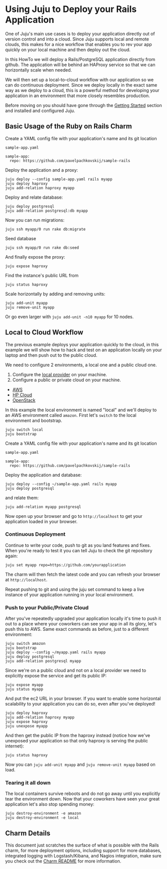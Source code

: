 #  Using Juju to Deploy your Rails Application

One of Juju's main use cases is to deploy your application directly out of
version control and into a cloud. Since Juju supports local and remote clouds,
this makes for a nice workflow that enables you to rev your app quickly on your
local machine and then deploy out the cloud.

In this HowTo we will deploy a Rails/PostgreSQL application directly from
github. The application will be behind an HAProxy service so that we can
horizontally scale when needed.

We will then set up a local-to-cloud workflow with our application so we can do
continuous deployment. Since we deploy locally in the exact same way as we
deploy to a cloud, this is a powerful method for developing your application in
an environment that more closely resembles production.

Before moving on you should have gone through the [Getting
Started](getting-started.html) section and
installed and configured Juju.

##  Basic Usage of the Ruby on Rails Charm

Create a YAML config file with your application's name and its git location

`sample-app.yaml`

    sample-app:
      repo: https://github.com/pavelpachkovskij/sample-rails

Deploy the application and a proxy:

    juju deploy --config sample-app.yaml rails myapp
    juju deploy haproxy
    juju add-relation haproxy myapp

Deploy and relate database:

    juju deploy postgresql
    juju add-relation postgresql:db myapp

Now you can run migrations:

    juju ssh myapp/0 run rake db:migrate

Seed database

    juju ssh myapp/0 run rake db:seed

And finally expose the proxy:

    juju expose haproxy

Find the instance's public URL from

    juju status haproxy

Scale horizontally by adding and removing units:

    juju add-unit myapp
    juju remove-unit myapp

Or go even larger with `juju add-unit -n10 myapp` for 10 nodes.

##  Local to Cloud Workflow

The previous example deploys your application quickly to the cloud, in this
example we will show how to hack and test on an application locally on your
laptop and then push out to the public cloud.

We need to configure 2 environments, a local one and a public cloud one.

1. Configure the [local provider](./config-local.html) on your machine.
1. Configure a public or private cloud on your machine.
  - [AWS](./config-aws.html)
  - [HP Cloud](./config-hpcloud.html)
  - [OpenStack](./config-openstack.html)

In this example the local environment is named "local" and we'll deploy to an
AWS environment called `amazon`. First let's `switch` to the local environment
and bootstrap.

    juju switch local
    juju bootstrap

Create a YAML config file with your application's name and its git location

`sample-app.yaml`

    sample-app:
      repo: https://github.com/pavelpachkovskij/sample-rails

Deploy the application and database:

    juju deploy --config ~/sample-app.yaml rails myapp
    juju deploy postgresql

and relate them:

    juju add-relation myapp postgresql

Now open up your browser and go to `http://localhost` to get your application
loaded in your browser.

###  Continuous Deployment

Continue to write your code, push to git as you land features and fixes. When
you're ready to test it you can tell Juju to check the git repository again:

    juju set myapp repo=https://github.com/yourapplication

The charm will then fetch the latest code and you can refresh your browser at
`http://localhost`.

Repeat pushing to git and using the juju set command to keep a live instance of
your application running in your local environment.

###  Push to your Public/Private Cloud

After you've repeatedly upgraded your application locally it's time to push it
out to a place where your coworkers can see your app in all its glory, let's
push this to AWS. Same exact commands as before, just to a different
environment:

    juju switch amazon
    juju bootstrap
    juju deploy --config ~/myapp.yaml rails myapp
    juju deploy postgresql
    juju add-relation postgresql myapp

Since we're on a public cloud and not on a local provider we need to explicitly
expose the service and get its public IP:

    juju expose myapp
    juju status myapp

And put the ec2 URL in your browser. If you want to enable some horizontal
scalability to your application you can do so, even after you've deployed!

    juju deploy haproxy
    juju add-relation haproxy myapp
    juju expose haproxy
    juju unexpose myapp

And then get the public IP from the haproxy instead (notice how we've unexposed
your application so that only haproxy is serving the public internet):

    juju status haproxy

Now you can `juju add-unit myapp` and `juju remove-unit myapp` based on load.

###  Tearing it all down

The local containers survive reboots and do not go away until you explicitly
tear the environment down. Now that your coworkers have seen your great
application let's also stop spending money:

    juju destroy-environment -e amazon
    juju destroy-environment -e local

##  Charm Details

This document just scratches the surface of what is possible with the Rails
charm, for more deployment options, including support for more databases,
integrated logging with Logstash/Kibana, and Nagios integration, make sure you
check out the [Charm README](https://jujucharms.com/rails) for
more information.
